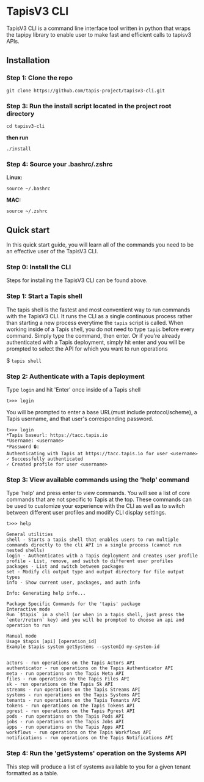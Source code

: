 # TapisV3 CLI

TapisV3 CLI is a command line interface tool written in python that wraps the tapipy library to enable user to make fast and efficient calls to tapisv3 APIs.

## Installation
### Step 1: Clone the repo

`git clone https://github.com/tapis-project/tapisv3-cli.git`

### Step 3: Run the install script located in the project root directory

`cd tapisv3-cli`

**then run**

`./install`

### Step 4: Source your .bashrc/.zshrc

**Linux:**

`source ~/.bashrc`

**MAC:**

`source ~/.zshrc`

## Quick start
In this quick start guide, you will learn all of the commands you need to be an effective user of the TapisV3 CLI.

### Step 0: Install the CLI

Steps for installing the TapisV3 CLI can be found above.

### Step 1: Start a Tapis shell

The tapis shell is the fastest and most conventient way to run commands with the TapisV3 CLI. It runs the CLI as a single continuous process rather than starting a new process everytime the `tapis` script is called. When working inside of a Tapis shell, you do not need to type `tapis` before every command. Simply type the command, then enter. Or if you're already authenticated with a Tapis deployment, simply hit enter and you will be prompted to select the API for which you want to run operations

$ `tapis shell`

### Step 2: Authenticate with a Tapis deployment

Type `login` and hit 'Enter' once inside of a Tapis shell

    t>>> login

You will be prompted to enter a base URL(must include protocol/scheme), a Tapis username, and that user's corresponding password.

    t>>> login
    *Tapis baseurl: https://tacc.tapis.io
    *Username: <username>
    *Password 🔒: 
    Authenticating with Tapis at https://tacc.tapis.io for user <username>
    ✓ Successfully authenticated
    ✓ Created profile for user <username>

### Step 3: View available commands using the 'help' command

Type 'help' and press enter to view commands. You will see a list of core commands that are not specific to Tapis at the top. These commands can be used to customize your experience with the CLI as well as to switch between different user profiles and modify CLI display settings.

    t>>> help

    General utilities
    shell - Starts a tapis shell that enables users to run multiple commands directly to the cli API in a single process (cannot run nested shells)
    login - Authenticates with a Tapis deployment and creates user profile
    profile - List, remove, and switch to different user profiles
    packages - List and switch between packages
    set - Modify cli output type and output directory for file output types
    info - Show current user, packages, and auth info

    Info: Generating help info...

    Package Specific Commands for the 'tapis' package
    Interactive mode
    Run `$tapis` in a shell (or when in a tapis shell, just press the `enter/return` key) and you will be prompted to choose an api and operation to run

    Manual mode
    Usage $tapis [api] [operation_id]
    Example $tapis system getSystems --systemId my-system-id


    actors - run operations on the Tapis Actors API 
    authenticator - run operations on the Tapis Authenticator API 
    meta - run operations on the Tapis Meta API 
    files - run operations on the Tapis Files API 
    sk - run operations on the Tapis Sk API 
    streams - run operations on the Tapis Streams API 
    systems - run operations on the Tapis Systems API 
    tenants - run operations on the Tapis Tenants API 
    tokens - run operations on the Tapis Tokens API 
    pgrest - run operations on the Tapis Pgrest API 
    pods - run operations on the Tapis Pods API 
    jobs - run operations on the Tapis Jobs API 
    apps - run operations on the Tapis Apps API 
    workflows - run operations on the Tapis Workflows API 
    notifications - run operations on the Tapis Notifications API


### Step 4: Run the 'getSystems' operation on the Systems API

This step will produce a list of systems available to you for a given tenant formatted as a table.









